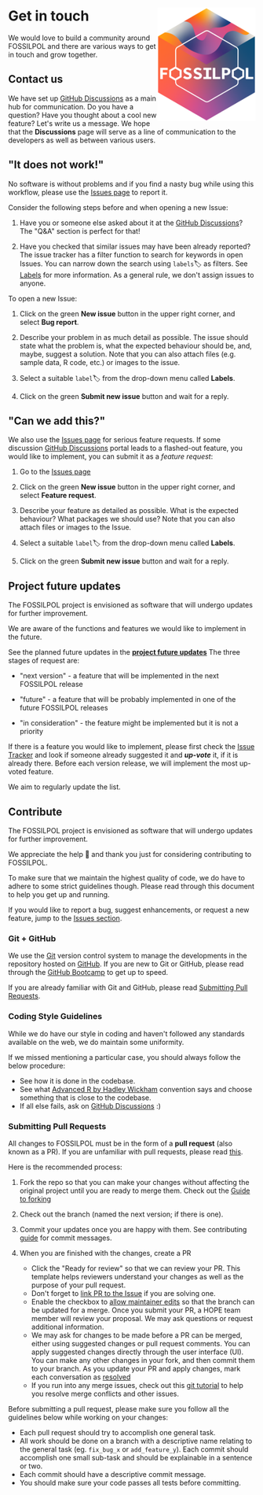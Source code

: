 # Get in touch <img src="figures/Logo FOSSILPOL regular - 600ppi.png" align="right" width="200" />

We would love to build a community around FOSSILPOL and there are various ways to get in touch and grow together.

## Contact us

We have set up [GitHub Discussions](https://github.com/HOPE-UIB-BIO/FOSSILPOL-issues/discussions) as a main hub for communication. Do you have a question? Have you thought about a cool new feature? Let's write us a message. We hope that the **Discussions** page will serve as a line of communication to the developers as well as between various users.

## "It does not work!"

No software is without problems and if you find a nasty bug while using this workflow, please use the [Issues page](https://github.com/HOPE-UIB-BIO/FOSSILPOL-issues/issues) to report it.

Consider the following steps before and when opening a new Issue:

1. Have you or someone else asked about it at the [GitHub Discussions](https://github.com/HOPE-UIB-BIO/FOSSILPOL-issues/discussions)? The "Q&A" section is perfect for that!

2. Have you checked that similar issues may have been already reported? The issue tracker has a filter function to search for keywords in open Issues. You can narrow down the search using `labels`:label: as filters. See [Labels](https://docs.github.com/en/issues/using-labels-and-milestones-to-track-work/managing-labels) for more information. As a general rule, we don't assign issues to anyone.

To open a new Issue:

1. Click on the green **New issue** button in the upper right corner, and select **Bug report**.

2. Describe your problem in as much detail as possible. The issue should state what the problem is, what the expected behaviour should be, and, maybe, suggest a solution. Note that you can also attach files (e.g. sample data, R code, etc.) or images to the issue.

3. Select a suitable `label`:label: from the drop-down menu called **Labels**.

4. Click on the green **Submit new issue** button and wait for a reply.

## "Can we add this?"

We also use the [Issues page](https://github.com/HOPE-UIB-BIO/FOSSILPOL-issues/issues) for serious feature requests. If some discussion [GitHub Discussions](https://github.com/HOPE-UIB-BIO/FOSSILPOL-issues/discussions) portal leads to a flashed-out feature, you would like to implement, you can submit it as a *feature request*:

1. Go to the [Issues page](https://github.com/HOPE-UIB-BIO/FOSSILPOL-issues/issues)

2. Click on the green **New issue** button in the upper right corner, and select **Feature request**.

3. Describe your feature as detailed as possible. What is the expected behaviour? What packages we should use? Note that you can also attach files or images to the Issue.

4. Select a suitable `label`:label: from the drop-down menu called **Labels**.

5. Click on the green **Submit new issue** button and wait for a reply.

## Project future updates

The FOSSILPOL project is envisioned as software that will undergo updates for further improvement.

We are aware of the functions and features we would like to implement in the future.

See the planned future updates in the **[project future updates](https://github.com/orgs/HOPE-UIB-BIO/projects/3)** The three stages of request are:

* "next version" - a feature that will be implemented in the next FOSSILPOL release

* "future" - a feature that will be probably implemented in one of the future FOSSILPOL releases

* "in consideration" - the feature might be implemented but it is not a priority

If there is a feature you would like to implement, please first check the [Issue Tracker](https://github.com/HOPE-UIB-BIO/FOSSILPOL-issues/issues) and look if someone already suggested it and ***up-vote*** it, if it is already there. Before each version release, we will implement the most up-voted feature.

We aim to regularly update the list.

## Contribute

The FOSSILPOL project is envisioned as software that will undergo updates for further improvement.

We appreciate the help :sparkling_heart: and thank you just for considering contributing to FOSSILPOL.

To make sure that we maintain the highest quality of code, we do have to adhere to some strict guidelines though. Please read through this document to help you get up and running.

If you would like to report a bug, suggest enhancements, or request a new
feature, jump to the [Issues section](#it-does-not-work).

### Git + GitHub

We use the [Git](https://git-scm.com/) version control system to manage the developments in the repository hosted on [GitHub](https://github.com). If you are new to Git or GitHub, please read through the
[GitHub Bootcamp](https://help.github.com/categories/bootcamp/) to get up to speed.

If you are already familiar with Git and GitHub, please read
[Submitting Pull Requests](#submitting-pull-requests).

### Coding Style Guidelines

While we do have our style in coding and haven't followed any standards available
on the web, we do maintain some uniformity.

If we missed mentioning a particular case, you should always follow the below
procedure:

* See how it is done in the codebase.
* See what [Advanced R by Hadley Wickham](http://adv-r.had.co.nz/Style.html) convention says and choose something that is close to the codebase.
* If all else fails, ask on [GitHub Discussions](https://github.com/HOPE-UIB-BIO/FOSSILPOL-issues/discussions) :)

### Submitting Pull Requests

All changes to FOSSILPOL must be in the form of a **pull request** (also known as a PR). If you are unfamiliar with pull requests, please read [this](https://git-scm.com/book/en/v2/GitHub-Contributing-to-a-Project>).

Here is the recommended process:

1. Fork the repo so that you can make your changes without affecting the original project until you are ready to merge them. Check out the [Guide to forking](https://docs.github.com/en/get-started/quickstart/fork-a-repo#fork-an-example-repository)

2. Check out the branch (named the next version; if there is one).

3. Commit your updates once you are happy with them. See contributing [guide](https://github.com/atom/atom/blob/master/CONTRIBUTING.md#git-commit-messages) for commit messages.

4. When you are finished with the changes, create a PR
   * Click the "Ready for review" so that we can review your PR. This template helps reviewers understand your changes as well as the purpose of your pull request.
   * Don't forget to [link PR to the Issue](https://docs.github.com/en/issues/tracking-your-work-with-issues/linking-a-pull-request-to-an-issue) if you are solving one.
   * Enable the checkbox to [allow maintainer edits](https://docs.github.com/en/pull-requests/collaborating-with-pull-requests/working-with-forks/allowing-changes-to-a-pull-request-branch-created-from-a-fork) so that the branch can be updated for a merge. Once you submit your PR, a HOPE team member will review your proposal. We may ask questions or request additional information.
   * We may ask for changes to be made before a PR can be merged, either using suggested changes or pull request comments. You can apply suggested changes directly through the user interface (UI). You can make any other changes in your fork, and then commit them to your branch.
As you update your PR and apply changes, mark each conversation as [resolved](https://docs.github.com/en/pull-requests/collaborating-with-pull-requests/reviewing-changes-in-pull-requests/commenting-on-a-pull-request#resolving-conversations)
   * If you run into any merge issues, check out this [git tutorial](https://lab.github.com/githubtraining/managing-merge-conflicts) to help you resolve merge conflicts and other issues.

Before submitting a pull request, please make sure you follow all the guidelines
below while working on your changes:

* Each pull request should try to accomplish one general task.
* All work should be done on a branch with a descriptive name relating to the
  general task (eg. `fix_bug_x` or `add_feature_y`). Each commit should accomplish one small sub-task and should be explainable in a sentence or two.
* Each commit should have a descriptive commit message.
* You should make sure your code passes all tests before committing.
